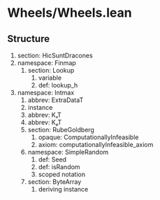 # Wheels/Wheels.lean
## Structure

1. section: HicSuntDracones
2. namespace: Finmap
   1. section: Lookup
      1. variable
      2. def: lookup_h
3. namespace: Intmax
   1. abbrev: ExtraDataT
   2. instance
   3. abbrev: KₛT
   4. abbrev: KₚT
   5. section: RubeGoldberg
      1. opaque: ComputationallyInfeasible
      2. axiom: computationallyInfeasible_axiom
   6. namespace: SimpleRandom
      1. def: Seed
      2. def: isRandom
      3. scoped notation
   7. section: ByteArray
      1. deriving instance
